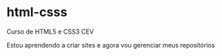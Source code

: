 # html-csss
 Curso de HTML5 e CSS3 CEV

Estou aprendendo a criar sites e agora vou gerenciar meus repositórios